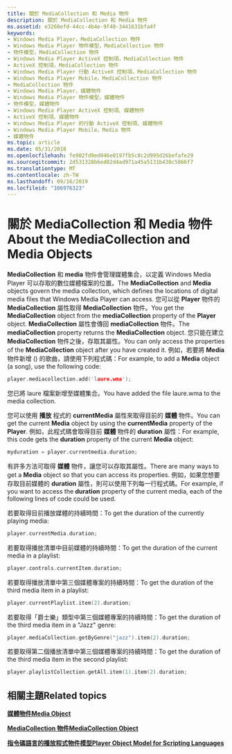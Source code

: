 ```yaml
---
title: 關於 MediaCollection 和 Media 物件
description: 關於 MediaCollection 和 Media 物件
ms.assetid: e3260efd-44cc-4b4e-9f48-3441631bfa4f
keywords:
- Windows Media Player，MediaCollection 物件
- Windows Media Player 物件模型，MediaCollection 物件
- 物件模型，MediaCollection 物件
- Windows Media Player ActiveX 控制項，MediaCollection 物件
- ActiveX 控制項，MediaCollection 物件
- Windows Media Player 行動 ActiveX 控制項，MediaCollection 物件
- Windows Media Player Mobile，MediaCollection 物件
- MediaCollection 物件
- Windows Media Player，媒體物件
- Windows Media Player 物件模型，媒體物件
- 物件模型，媒體物件
- Windows Media Player ActiveX 控制項、媒體物件
- ActiveX 控制項、媒體物件
- Windows Media Player 的行動 ActiveX 控制項、媒體物件
- Windows Media Player Mobile，Media 物件
- 媒體物件
ms.topic: article
ms.date: 05/31/2018
ms.openlocfilehash: fe902fd9ed046e0197fb5c8c2d995d26befafe29
ms.sourcegitcommit: 2d531328b6ed82d4ad971a45a5131b430c5866f7
ms.translationtype: MT
ms.contentlocale: zh-TW
ms.lasthandoff: 09/16/2019
ms.locfileid: "106976323"
---
```

# <a name="about-the-mediacollection-and-media-objects"></a><span data-ttu-id="c4e7c-119">關於 MediaCollection 和 Media 物件</span><span class="sxs-lookup"><span data-stu-id="c4e7c-119">About the MediaCollection and Media Objects</span></span>

<span data-ttu-id="c4e7c-120">**MediaCollection** 和 **media** 物件會管理媒體集合，以定義 Windows Media Player 可以存取的數位媒體檔案的位置。</span><span class="sxs-lookup"><span data-stu-id="c4e7c-120">The **MediaCollection** and **Media** objects govern the media collection, which defines the locations of digital media files that Windows Media Player can access.</span></span> <span data-ttu-id="c4e7c-121">您可以從 **Player** 物件的 **MediaCollection** 屬性取得 **MediaCollection** 物件。</span><span class="sxs-lookup"><span data-stu-id="c4e7c-121">You get the **MediaCollection** object from the **mediaCollection** property of the **Player** object.</span></span> <span data-ttu-id="c4e7c-122">**MediaCollection** 屬性會傳回 **mediaCollection** 物件。</span><span class="sxs-lookup"><span data-stu-id="c4e7c-122">The **mediaCollection** property returns the **MediaCollection** object.</span></span> <span data-ttu-id="c4e7c-123">您只能在建立 **MediaCollection** 物件之後，存取其屬性。</span><span class="sxs-lookup"><span data-stu-id="c4e7c-123">You can only access the properties of the **MediaCollection** object after you have created it.</span></span> <span data-ttu-id="c4e7c-124">例如，若要將 **Media** 物件新增 () 的歌曲，請使用下列程式碼：</span><span class="sxs-lookup"><span data-stu-id="c4e7c-124">For example, to add a **Media** object (a song), use the following code:</span></span>


```C++
player.mediacollection.add('laure.wma');

```



<span data-ttu-id="c4e7c-125">您已將 laure 檔案新增至媒體集合。</span><span class="sxs-lookup"><span data-stu-id="c4e7c-125">You have added the file laure.wma to the media collection.</span></span>

<span data-ttu-id="c4e7c-126">您可以使用 **播放** 程式的 **currentMedia** 屬性來取得目前的 **媒體** 物件。</span><span class="sxs-lookup"><span data-stu-id="c4e7c-126">You can get the current **Media** object by using the **currentMedia** property of the **Player**.</span></span> <span data-ttu-id="c4e7c-127">例如，此程式碼會取得目前 **媒體** 物件的 **duration** 屬性：</span><span class="sxs-lookup"><span data-stu-id="c4e7c-127">For example, this code gets the **duration** property of the current **Media** object:</span></span>


```C++
myduration = player.currentmedia.duration;

```



<span data-ttu-id="c4e7c-128">有許多方法可取得 **媒體** 物件，讓您可以存取其屬性。</span><span class="sxs-lookup"><span data-stu-id="c4e7c-128">There are many ways to get a **Media** object so that you can access its properties.</span></span> <span data-ttu-id="c4e7c-129">例如，如果您想要存取目前媒體的 **duration** 屬性，則可以使用下列每一行程式碼。</span><span class="sxs-lookup"><span data-stu-id="c4e7c-129">For example, if you want to access the **duration** property of the current media, each of the following lines of code could be used.</span></span>

<span data-ttu-id="c4e7c-130">若要取得目前播放媒體的持續時間：</span><span class="sxs-lookup"><span data-stu-id="c4e7c-130">To get the duration of the currently playing media:</span></span>


```C++
player.currentMedia.duration;

```



<span data-ttu-id="c4e7c-131">若要取得播放清單中目前媒體的持續時間：</span><span class="sxs-lookup"><span data-stu-id="c4e7c-131">To get the duration of the current media in a playlist:</span></span>


```C++
player.controls.currentItem.duration;

```



<span data-ttu-id="c4e7c-132">若要取得播放清單中第三個媒體專案的持續時間：</span><span class="sxs-lookup"><span data-stu-id="c4e7c-132">To get the duration of the third media item in a playlist:</span></span>


```C++
player.currentPlaylist.item(2).duration;

```



<span data-ttu-id="c4e7c-133">若要取得「爵士樂」類型中第三個媒體專案的持續時間：</span><span class="sxs-lookup"><span data-stu-id="c4e7c-133">To get the duration of the third media item in a "Jazz" genre:</span></span>


```C++
player.mediaCollection.getByGenre("jazz").item(2).duration;

```



<span data-ttu-id="c4e7c-134">若要取得第二個播放清單中第三個媒體專案的持續時間：</span><span class="sxs-lookup"><span data-stu-id="c4e7c-134">To get the duration of the third media item in the second playlist:</span></span>


```C++
player.playlistCollection.getAll.item(1).item(2).duration; 
```



## <a name="related-topics"></a><span data-ttu-id="c4e7c-135">相關主題</span><span class="sxs-lookup"><span data-stu-id="c4e7c-135">Related topics</span></span>

<dl> <dt>

[<span data-ttu-id="c4e7c-136">**媒體物件**</span><span class="sxs-lookup"><span data-stu-id="c4e7c-136">**Media Object**</span></span>](media-object.md)
</dt> <dt>

[<span data-ttu-id="c4e7c-137">**MediaCollection 物件**</span><span class="sxs-lookup"><span data-stu-id="c4e7c-137">**MediaCollection Object**</span></span>](mediacollection-object.md)
</dt> <dt>

[<span data-ttu-id="c4e7c-138">**指令碼語言的播放程式物件模型**</span><span class="sxs-lookup"><span data-stu-id="c4e7c-138">**Player Object Model for Scripting Languages**</span></span>](player-object-model-for-scripting-languages.md)
</dt> </dl>

 

 





